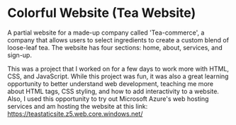 # Colorful Website (Tea Website)
A partial website for a made-up company called 'Tea-commerce', a company that allows users to select ingredients to create a custom blend of loose-leaf tea. The website
has four sections: home, about, services, and sign-up.

This was a project that I worked on for a few days to work more with HTML, CSS, and JavaScript. While this project was fun, it was also a great learning opportunity to 
better understand web development, teaching me more about HTML tags, CSS styling, and how to add interactivity to a website. Also, I used this opportunity to try out 
Microsoft Azure's web hosting services and am hosting the website at this link: https://teastaticsite.z5.web.core.windows.net/
